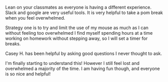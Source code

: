 Lean on your classmates as everyone is having a different experience. Slack and google are very useful tools.
It is very helpful to take a pom break when you feel overwhelmed.

Strategy one is to try and limit the use of my mouse as much as I can without feeling too overwhelmed
I find myself spending hours at a time working on homework without stepping away, so I will set a timer for breaks.

Casey H. has been helpful by asking good questions I never thought to ask.

I'm finally starting to understand this!
However I still feel lost and overwhelmed a majority of the time.
I am having fun though, and everyone is so nice and helpful!

